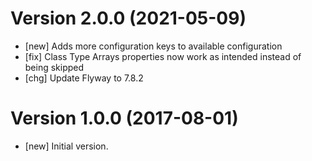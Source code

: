 # Version 2.0.0 (2021-05-09)

* [new] Adds more configuration keys to available configuration
* [fix] Class Type Arrays properties now work as intended instead of being skipped
* [chg] Update Flyway to 7.8.2

# Version 1.0.0 (2017-08-01)

* [new] Initial version.
